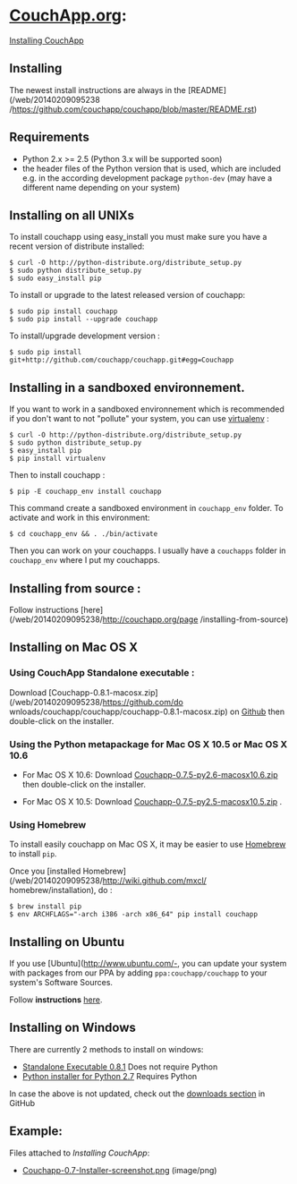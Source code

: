 # **[CouchApp.org](index.md):**
[Installing CouchApp](installing.md)

## Installing

The newest install instructions are always in the [README](/web/20140209095238
/https://github.com/couchapp/couchapp/blob/master/README.rst)

## Requirements

  * Python 2.x >= 2.5 (Python 3.x will be supported soon)
  * the header files of the Python version that is used, which are included e.g. in the according development package `python-dev` (may have a different name depending on your system)

## Installing on all UNIXs

To install couchapp using easy_install you must make sure you have a recent
version of distribute installed:

    
    
    $ curl -O http://python-distribute.org/distribute_setup.py
    $ sudo python distribute_setup.py
    $ sudo easy_install pip
    

To install or upgrade to the latest released version of couchapp:

    
    
    $ sudo pip install couchapp
    $ sudo pip install --upgrade couchapp
    

To install/upgrade development version :

    
    
    $ sudo pip install git+http://github.com/couchapp/couchapp.git#egg=Couchapp
    

## Installing in a sandboxed environnement.

If you want to work in a sandboxed environnement which is recommended if you
don't want to not "pollute" your system, you can use
[virtualenv](/web/20140209095238/http://pypi.python.org/pypi/virtualenv) :

    
    
    $ curl -O http://python-distribute.org/distribute_setup.py
    $ sudo python distribute_setup.py
    $ easy_install pip
    $ pip install virtualenv
    

Then to install couchapp :

    
    
    $ pip -E couchapp_env install couchapp
    

This command create a sandboxed environment in `couchapp_env` folder. To
activate and work in this environment:

    
    
    $ cd couchapp_env && . ./bin/activate
    

Then you can work on your couchapps. I usually have a `couchapps` folder in
`couchapp_env` where I put my couchapps.

## Installing from source :

Follow instructions [here](/web/20140209095238/http://couchapp.org/page
/installing-from-source)

## Installing on Mac OS X

### Using CouchApp Standalone executable :

Download [Couchapp-0.8.1-macosx.zip](/web/20140209095238/https://github.com/do
wnloads/couchapp/couchapp/couchapp-0.8.1-macosx.zip) on
[Github](/web/20140209095238/http://github.com/) then double-click on the
installer.

### Using the Python metapackage for Mac OS X 10.5 or Mac OS X 10.6

  * For Mac OS X 10.6: Download [Couchapp-0.7.5-py2.6-macosx10.6.zip](/web/20140209095238/https://github.com/downloads/couchapp/couchapp/Couchapp-0.7.5-py2.6-macosx10.6.zip) then double-click on the installer.

  * For Mac OS X 10.5: Download [Couchapp-0.7.5-py2.5-macosx10.5.zip](/web/20140209095238/https://github.com/downloads/couchapp/couchapp/Couchapp-0.7.5-py2.5-macosx10.5.zip) .

### Using Homebrew

To install easily couchapp on Mac OS X, it may be easier to use
[Homebrew](/web/20140209095238/http://github.com/mxcl/homebrewbrew) to install
`pip`.

Once you [installed Homebrew](/web/20140209095238/http://wiki.github.com/mxcl/
homebrew/installation), do :

    
    
    $ brew install pip
    $ env ARCHFLAGS="-arch i386 -arch x86_64" pip install couchapp
    

## Installing on Ubuntu

If you use [Ubuntu](http://www.ubuntu.com/-, you can update your system with
packages from our PPA by adding `ppa:couchapp/couchapp` to your system's
Software Sources.

Follow **instructions**
[here](/web/20140209095238/https://launchpad.net/~couchapp/+archive/couchapp).

## Installing on Windows

There are currently 2 methods to install on windows:

  * [Standalone Executable 0.8.1](/web/20140209095238/https://github.com/downloads/couchapp/couchapp/couchapp-0.8.1-win.zip) Does not require Python
  * [Python installer for Python 2.7](windows-python-installers.md) Requires Python

In case the above is not updated, check out the [downloads
section](/web/20140209095238/https://github.com/couchapp/couchapp/downloads)
in GitHub

## Example:

Files attached to _Installing CouchApp_:

  * [Couchapp-0.7-Installer-screenshot.png](attachments/Couchapp-0.7-Installer-screenshot.png) (image/png)

